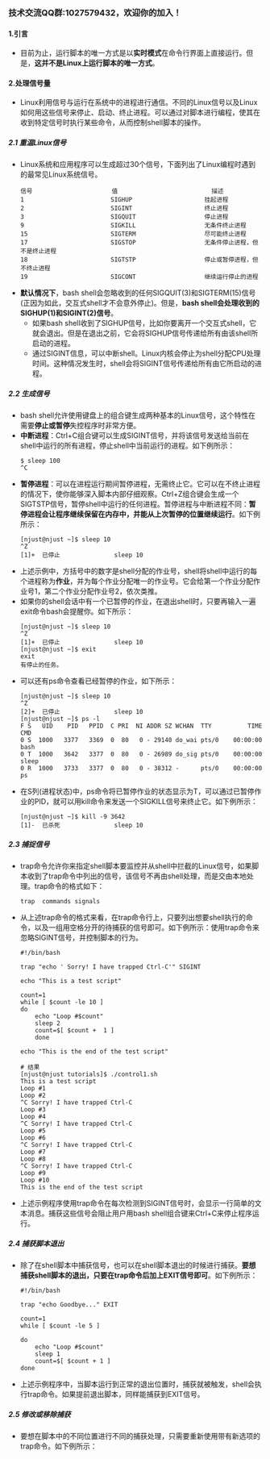 ### 技术交流QQ群:1027579432，欢迎你的加入！
#### 1.引言
- 目前为止，运行脚本的唯一方式是以**实时模式**在命令行界面上直接运行。但是，**这并不是Linux上运行脚本的唯一方式**。
#### 2.处理信号量
- Linux利用信号与运行在系统中的进程进行通信。不同的Linux信号以及Linux如何用这些信号来停止、启动、终止进程。可以通过对脚本进行编程，使其在收到特定信号时执行某些命令，从而控制shell脚本的操作。
##### 2.1 重温Linux信号
- Linux系统和应用程序可以生成超过30个信号，下面列出了Linux编程时遇到的最常见Linux系统信号。
    ```
    信号                      值                          描述
    1                        SIGHUP                    挂起进程
    2                        SIGINT                    终止进程
    3                        SIGQUIT                   停止进程
    9                        SIGKILL                   无条件终止进程
    15                       SIGTERM                   尽可能终止进程
    17                       SIGSTOP                   无条件停止进程，但不是终止进程
    18                       SIGTSTP                   停止或暂停进程，但不终止进程
    19                       SIGCONT                   继续运行停止的进程
    ```
- **默认情况下**，bash shell会忽略收到的任何SIGQUIT(3)和SIGTERM(15)信号(正因为如此，交互式shell才不会意外停止)。但是，**bash shell会处理收到的SIGHUP(1)和SIGINT(2)信号**。
    - 如果bash shell收到了SIGHUP信号，比如你要离开一个交互式shell，它就会退出。但是在退出之前，它会将SIGHUP信号传递给所有由该shell所启动的进程。
    - 通过SIGINT信息，可以中断shell。Linux内核会停止为shell分配CPU处理时间。这种情况发生时，shell会将SIGINT信号传递给所有由它所启动的进程。
##### 2.2 生成信号
- bash shell允许使用键盘上的组合键生成两种基本的Linux信号，这个特性在需要**停止或暂停**失控程序时非常方便。
- **中断进程**：Ctrl+C组合键可以生成SIGINT信号，并将该信号发送给当前在shell中运行的所有进程，停止shell中当前运行的进程。如下例所示：
    ```
    $ sleep 100
    ^C
    ```
- **暂停进程**：可以在进程运行期间暂停进程，无需终止它。它可以在不终止进程的情况下，使你能够深入脚本内部仔细观察。Ctrl+Z组合键会生成一个SIGTSTP信号，暂停shell中运行的任何进程。暂停进程与中断进程不同：**暂停进程会让程序继续保留在内存中，并能从上次暂停的位置继续运行**。如下例所示：
    ```
    [njust@njust ~]$ sleep 10
    ^Z
    [1]+  已停止               sleep 10
    ```
- 上述示例中，方括号中的数字是shell分配的作业号，shell将shell中运行的每个进程称为**作业**，并为每个作业分配唯一的作业号。它会给第一个作业分配作业号1，第二个作业分配作业号2，依次类推。
- 如果你的shell会话中有一个已暂停的作业，在退出shell时，只要再输入一遍exit命令bash会提醒你。如下所示：
    ```
    [njust@njust ~]$ sleep 10
    ^Z
    [1]+  已停止               sleep 10
    [njust@njust ~]$ exit
    exit
    有停止的任务。
    ```
- 可以还有ps命令查看已经暂停的作业，如下所示：
    ```
    [njust@njust ~]$ sleep 10
    ^Z
    [2]+  已停止               sleep 10
    [njust@njust ~]$ ps -l
    F S   UID    PID   PPID  C PRI  NI ADDR SZ WCHAN  TTY          TIME CMD
    0 S  1000   3377   3369  0  80   0 - 29140 do_wai pts/0    00:00:00 bash
    0 T  1000   3642   3377  0  80   0 - 26989 do_sig pts/0    00:00:00 sleep
    0 R  1000   3733   3377  0  80   0 - 38312 -      pts/0    00:00:00 ps
    ```
- 在S列(进程状态)中，ps命令将已暂停作业的状态显示为T，可以通过已暂停作业的PID，就可以用kill命令来发送一个SIGKILL信号来终止它。如下例所示：
    ```
    [njust@njust ~]$ kill -9 3642
    [1]-  已杀死               sleep 10
    ```
##### 2.3 捕捉信号
- trap命令允许你来指定shell脚本要监控并从shell中拦截的Linux信号，如果脚本收到了trap命令中列出的信号，该信号不再由shell处理，而是交由本地处理。trap命令的格式如下：
    ```
    trap  commands signals
    ```
- 从上述trap命令的格式来看，在trap命令行上，只要列出想要shell执行的命令，以及一组用空格分开的待捕获的信号即可。如下例所示：使用trap命令来忽略SIGINT信号，并控制脚本的行为。
    ```
    #!/bin/bash

    trap "echo ' Sorry! I have trapped Ctrl-C'" SIGINT

    echo "This is a test script"

    count=1
    while [ $count -le 10 ]
    do
        echo "Loop #$count"
        sleep 2
        count=$[ $count +  1 ]
        done

    echo "This is the end of the test script"

    # 结果
    [njust@njust tutorials]$ ./control1.sh 
    This is a test script
    Loop #1
    Loop #2
    ^C Sorry! I have trapped Ctrl-C
    Loop #3
    Loop #4
    ^C Sorry! I have trapped Ctrl-C
    Loop #5
    Loop #6
    ^C Sorry! I have trapped Ctrl-C
    Loop #7
    Loop #8
    ^C Sorry! I have trapped Ctrl-C
    Loop #9
    Loop #10
    This is the end of the test script
    ```
- 上述示例程序使用trap命令在每次检测到SIGINT信号时，会显示一行简单的文本消息。捕获这些信号会阻止用户用bash shell组合键来Ctrl+C来停止程序运行。
##### 2.4 捕获脚本退出
- 除了在shell脚本中捕获信号，也可以在shell脚本退出的时候进行捕获。**要想捕获shell脚本的退出，只要在trap命令后加上EXIT信号即可**。如下例所示：
    ```
    #!/bin/bash

    trap "echo Goodbye..." EXIT

    count=1
    while [ $count -le 5 ]

    do
        echo "Loop #$count"
        sleep 1
        count=$[ $count + 1 ]
    done
    ```
- 上述示例程序中，当脚本运行到正常的退出位置时，捕获就被触发，shell会执行trap命令。如果提前退出脚本，同样能捕获到EXIT信号。
##### 2.5 修改或移除捕获
- 要想在脚本中的不同位置进行不同的捕获处理，只需要重新使用带有新选项的trap命令。如下例所示：
